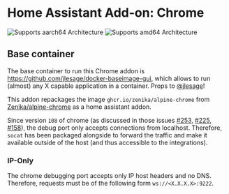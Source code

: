 # Home Assistant Add-on: Chrome

![Supports aarch64 Architecture][aarch64-shield]
![Supports amd64 Architecture][amd64-shield]

[aarch64-shield]: https://img.shields.io/badge/aarch64-yes-green.svg
[amd64-shield]: https://img.shields.io/badge/amd64-yes-green.svg

## Base container

The base container to run this Chrome addon is <https://github.com/jlesage/docker-baseimage-gui>, which allows to run (almost) any X capable application in a container. Props to [@jlesage](https://github.com/jlesage)!















This addon repackages the image `ghcr.io/zenika/alpine-chrome` from [Zenika/alpine-chrome](https://github.com/Zenika/alpine-chrome) as a home assistant addon.

Since version `108` of chrome (as discussed in those issues [#253](https://github.com/Zenika/alpine-chrome/issues/253), [#225](https://github.com/Zenika/alpine-chrome/issues/225), [#158](https://github.com/Zenika/alpine-chrome/issues/158)), the debug port only accepts connections from localhost. Therefore, `socat` has been packaged alongside to forward the traffic and make it available outside of the host (and thus accessible to the integrations).

### IP-Only

The chrome debugging port accepts only IP host headers and no DNS. Therefore, requests must be of the following form `ws://<X.X.X.X>:9222`.
